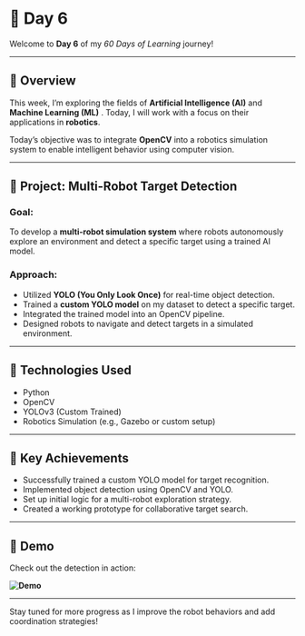 # 🚀 Day 6

Welcome to **Day 6** of my *60 Days of Learning* journey!

---

## 📅 Overview

This week, I’m exploring the fields of **Artificial Intelligence (AI)** and **Machine Learning (ML)** . Today, I will work with a focus on their applications in **robotics**.

Today’s objective was to integrate **OpenCV** into a robotics simulation system to enable intelligent behavior using computer vision.

---

## 🤖 Project: Multi-Robot Target Detection

### Goal:
To develop a **multi-robot simulation system** where robots autonomously explore an environment and detect a specific target using a trained AI model.

### Approach:
- Utilized **YOLO (You Only Look Once)** for real-time object detection.
- Trained a **custom YOLO model** on my dataset to detect a specific target.
- Integrated the trained model into an OpenCV pipeline.
- Designed robots to navigate and detect targets in a simulated environment.

---

## 🧠 Technologies Used

- Python
- OpenCV
- YOLOv3 (Custom Trained)
- Robotics Simulation (e.g., Gazebo or custom setup)

---

## 🎯 Key Achievements

- Successfully trained a custom YOLO model for target recognition.
- Implemented object detection using OpenCV and YOLO.
- Set up initial logic for a multi-robot exploration strategy.
- Created a working prototype for collaborative target search.

---

## 🎥 Demo

Check out the detection in action:

**![Demo](demo.gif)**

---

Stay tuned for more progress as I improve the robot behaviors and add coordination strategies!
